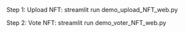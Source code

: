 Step 1: Upload NFT:
streamlit run demo_upload_NFT_web.py

Step 2: Vote NFT:
streamlit run demo_voter_NFT_web.py
